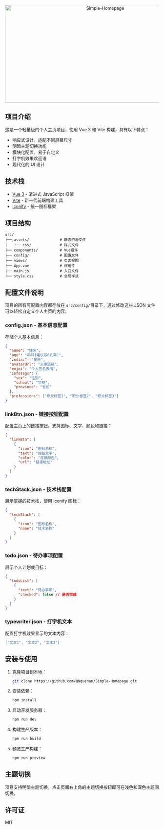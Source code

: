 <p align="center">
  <img src="https://socialify.git.ci/QNquenan/Simple-Homepage/image?custom_description=%E4%B8%80%E4%B8%AA%E5%9F%BA%E4%BA%8EVue%E7%9A%84%E7%AE%80%E7%BA%A6%E9%A3%8E%E4%B8%AA%E4%BA%BA%E4%B8%BB%E9%A1%B5&description=1&font=KoHo&forks=1&issues=1&language=1&name=1&owner=1&pattern=Brick+Wall&pulls=1&stargazers=1&theme=Light" alt="Simple-Homepage" width="640" height="320" />
</p>

## 项目介绍

这是一个轻量级的个人主页项目，使用 Vue 3 和 Vite 构建，具有以下特点：

- 响应式设计，适配不同屏幕尺寸
- 明暗主题切换功能
- 模块化配置，易于自定义
- 打字机效果欢迎语
- 现代化的 UI 设计

## 技术栈

- [Vue 3](https://v3.vuejs.org/) - 渐进式 JavaScript 框架
- [Vite](https://vitejs.dev/) - 新一代前端构建工具
- [Iconify](https://iconify.design/) - 统一图标框架

## 项目结构

```
src/
├── assets/              # 静态资源文件
│   └── css/             # 样式文件
├── components/          # Vue组件
├── config/              # 配置文件
├── views/               # 页面视图
├── App.vue              # 根组件
├── main.js              # 入口文件
└── style.css            # 全局样式
```

## 配置文件说明

项目的所有可配置内容都存放在 `src/config/`目录下，通过修改这些 JSON 文件可以轻松自定义个人主页的内容。

### config.json - 基本信息配置

存储个人基本信息：

```json
{
  "name": "姓名",
  "age": "年龄(建议写0几年)",
  "zodiac": "星座",
  "avatarUrl": "头像链接",
  "emjoi": "个人签名表情",
  "infoTags": {
    "sex": "性别",
    "school": "学校",
    "province": "省份"
  },
  "professions": ["职业标签1", "职业标签2", "职业标签3"]
}
```

### linkBtn.json - 链接按钮配置

配置主页上的链接按钮，支持图标、文字、颜色和链接：

```json
{
  "linkBtn": [
    {
      "icon": "图标名称",
      "text": "按钮文字",
      "color": "背景颜色",
      "url": "链接地址"
    }
  ]
}
```

### techStack.json - 技术栈配置

展示掌握的技术栈，使用 Iconify 图标：

```json
{
  "techStack": [
    {
      "icon": "图标名称",
      "name": "技术名称"
    }
  ]
}
```

### todo.json - 待办事项配置

展示个人计划或目标：

```json
{
  "todoList": [
    {
      "text": "待办事项",
      "checked": false // 是否完成
    }
  ]
}
```

### typewriter.json - 打字机文本

配置打字机效果显示的文本内容：

```json
["文本1", "文本2", "文本3"]
```

## 安装与使用

1. 克隆项目到本地：

   ```bash
   git clone https://github.com/QNquenan/Simple-Homepage.git
   ```

2. 安装依赖：

   ```bash
   npm install
   ```

3. 启动开发服务器：

   ```bash
   npm run dev
   ```

4. 构建生产版本：

   ```bash
   npm run build
   ```

5. 预览生产构建：
   ```bash
   npm run preview
   ```

## 主题切换

项目支持明暗主题切换，点击页面右上角的主题切换按钮即可在浅色和深色主题间切换。

## 许可证

MIT

